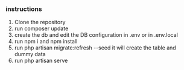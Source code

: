 ### instructions

1. Clone the repository
2. run composer update
3. create the db and edit the DB configuration in .env or in .env.local
4. run npm i and npm install
5. run php artisan migrate:refresh --seed it will create the table and dummy data
6. run php artisan serve
